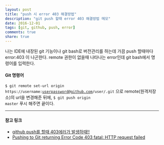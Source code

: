 ```yaml
---
layout: post
title: "push 시 error 403 해결방법"
description: "git push 할때 error 403 해결방법 메모"
date: 2016-12-01
tags: [git, github, push, error]
comments: true
share: true
---
```


나는 IDE에 내장된 git 기능이나 git bash로 버전관리를 하는데 가끔 push 할때마다 error:403 이 나곤한다. remote 권한이 없을때 나타나는 error인데 git bash에서 명령어를 입력한다.

#### Git 명령어

<code>$ git remote set-url origin https://username:userpassword@github.com/user/.git</code> 으로 remote(원격저장소)의 url을 변경해준 뒤에,
<code>$ git push origin master</code> 푸시 해주면 끝이다.

***

#### 참고 링크

- [github push를 할때 403에러가 발생하때!!](http://djdotdata.blogspot.kr/2013/05/github-push-403.html#!/2013/05/github-push-403.html)
- [Pushing to Git returning Error Code 403 fatal: HTTP request failed](http://stackoverflow.com/questions/7438313/pushing-to-git-returning-error-code-403-fatal-http-request-failed)
